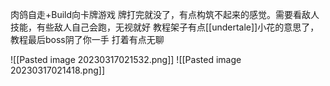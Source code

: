 肉鸽自走+Build向卡牌游戏
牌打完就没了，有点构筑不起来的感觉。需要看敌人技能，有些敌人自己会跑，无视就好
教程架子有点[[undertale]]小花的意思了，教程最后boss阴了你一手
打着有点无聊



![[Pasted image 20230317021532.png]]
![[Pasted image 20230317021418.png]]